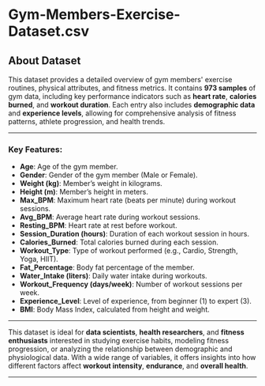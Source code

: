 # Gym-Members-Exercise-Dataset.csv


## About Dataset

This dataset provides a detailed overview of gym members' exercise routines, physical attributes, and fitness metrics. It contains **973 samples** of gym data, including key performance indicators such as **heart rate**, **calories burned**, and **workout duration**. Each entry also includes **demographic data** and **experience levels**, allowing for comprehensive analysis of fitness patterns, athlete progression, and health trends.

---

### Key Features:

* **Age**: Age of the gym member.
* **Gender**: Gender of the gym member (Male or Female).
* **Weight (kg)**: Member’s weight in kilograms.
* **Height (m)**: Member’s height in meters.
* **Max\_BPM**: Maximum heart rate (beats per minute) during workout sessions.
* **Avg\_BPM**: Average heart rate during workout sessions.
* **Resting\_BPM**: Heart rate at rest before workout.
* **Session\_Duration (hours)**: Duration of each workout session in hours.
* **Calories\_Burned**: Total calories burned during each session.
* **Workout\_Type**: Type of workout performed (e.g., Cardio, Strength, Yoga, HIIT).
* **Fat\_Percentage**: Body fat percentage of the member.
* **Water\_Intake (liters)**: Daily water intake during workouts.
* **Workout\_Frequency (days/week)**: Number of workout sessions per week.
* **Experience\_Level**: Level of experience, from beginner (1) to expert (3).
* **BMI**: Body Mass Index, calculated from height and weight.

---

This dataset is ideal for **data scientists**, **health researchers**, and **fitness enthusiasts** interested in studying exercise habits, modeling fitness progression, or analyzing the relationship between demographic and physiological data. With a wide range of variables, it offers insights into how different factors affect **workout intensity**, **endurance**, and **overall health**.

---


